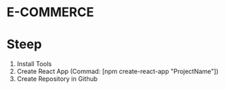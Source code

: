 # E-COMMERCE

# Steep

1. Install Tools
2. Create React App (Commad: [npm create-react-app "ProjectName"])
3. Create Repository in Github
